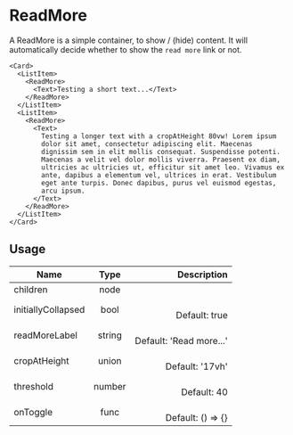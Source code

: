 <!-- 
This is an auto-generated markdown. 
You can change it in "src/molecules/ReadMore.jsx" and run build:docs to update this file.
-->
# ReadMore
A ReadMore is a simple container, to show / (hide) content. It will automatically decide whether to show the `read more` link or not.
```example
<Card>
  <ListItem>
    <ReadMore>
      <Text>Testing a short text...</Text>
    </ReadMore>
  </ListItem>
  <ListItem>
    <ReadMore>
      <Text>
        Testing a longer text with a cropAtHeight 80vw! Lorem ipsum
        dolor sit amet, consectetur adipiscing elit. Maecenas
        dignissim sem in elit mollis consequat. Suspendisse potenti.
        Maecenas a velit vel dolor mollis viverra. Praesent ex diam,
        ultricies ac ultricies ut, efficitur sit amet leo. Vivamus ex
        ante, dapibus a elementum vel, ultrices in erat. Vestibulum
        eget ante turpis. Donec dapibus, purus vel euismod egestas,
        arcu ipsum.
      </Text>
    </ReadMore>
  </ListItem>
</Card>
 ```
## Usage
| Name        | Type           | Description  |
| ----------- |:--------------:| ------------:|
|children|node|
|initiallyCollapsed|bool|<br>Default: true
|readMoreLabel|string|<br>Default: 'Read more...'
|cropAtHeight|union|<br>Default: '17vh'
|threshold|number|<br>Default: 40
|onToggle|func|<br>Default: () => {}
